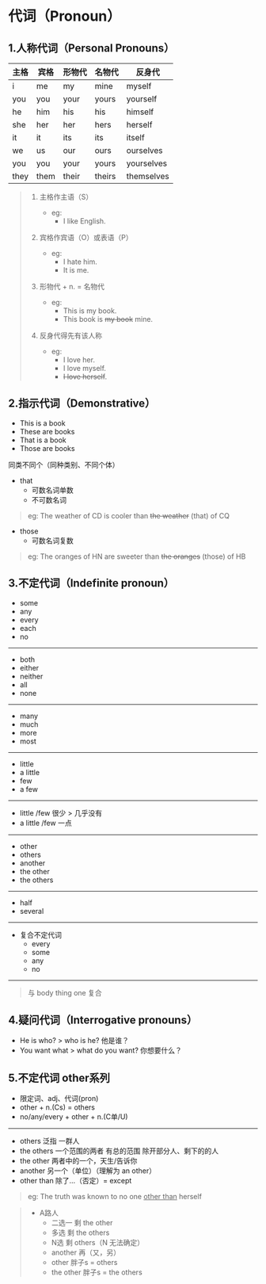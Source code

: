 # 代词（Pronoun）

## 1.人称代词（Personal Pronouns）

| 主格 | 宾格 | 形物代 | 名物代 | 反身代 |
| --- | --- | --- | --- | --- |
| i | me | my | mine | myself |
| you | you | your | yours | yourself |
| he | him | his | his | himself |
| she | her | her | hers | herself |
| it | it | its | its | itself |
| we | us | our | ours | ourselves |
| you | you | your | yours | yourselves |
| they | them | their | theirs | themselves |

> 1. 主格作主语（S）
>    - eg:
>        - I like English.
>
> 2. 宾格作宾语（O）或表语（P）
>    - eg:
>        - I hate him.
>        - It is me.
>
> 3. 形物代 + n. = 名物代
>
>    - eg:
>        - This is my book.
>        - This book is ~~my book~~ mine.
>
> 4. 反身代得先有该人称
>
>    - eg:
>        - I love her.
>        - I love myself.
>        - ~~I love herself~~.


## 2.指示代词（Demonstrative）

- This is a book
- These are books
- That is a book
- Those are books

同类不同个（同种类别、不同个体）

- that
  - 可数名词单数
  - 不可数名词

> eg: The weather of CD is cooler than ~~the weather~~ (that) of CQ


- those
  - 可数名词复数

> eg: The oranges of HN are sweeter than ~~the oranges~~ (those) of HB


## 3.不定代词（Indefinite pronoun）

- some
- any
- every
- each
- no
---
- both
- either
- neither
- all
- none
---
- many
- much
- more
- most
---
- little
- a little
- few
- a few
---
- little /few 很少 > 几乎没有
- a little /few 一点
---
- other
- others
- another
- the other
- the others
---
- half
- several
---
- 复合不定代词
   - every
   - some
   - any
   - no
---

> 与 body thing one 复合

## 4.疑问代词（Interrogative pronouns）

- He is who?	>	who is he?	他是谁？
- You want what	>	what do you want?	你想要什么？

## 5.不定代词 other系列

- 限定词、adj、代词(pron)
- other + n.(Cs) = others
- no/any/every + other + n.(C单/U)

 ---
 - others 泛指 一群人
 - the others  一个范围的两者 有总的范围 除开部分人、剩下的的人 
 - the other 两者中的一个，天生/告诉你
- another 另一个（单位）（理解为 an other）
- other than 除了…（否定）= except

> eg: The truth was known to no one <u>other than</u> herself

> - A路人
>     - 二选一 剩 the other
>     - 多选 剩 the others
>     - N选 剩 others（N 无法确定）
>     - another 再（又，另）
>     - other 胖子s =  others
>     - the other 胖子s = the others